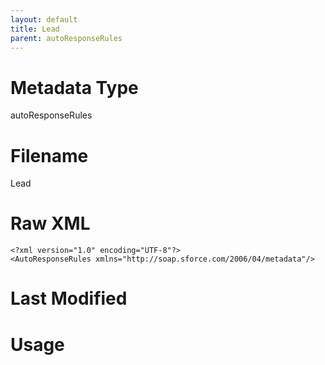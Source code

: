 ```yaml
---
layout: default
title: Lead
parent: autoResponseRules
---
```

# Metadata Type
autoResponseRules


# Filename 
Lead


# Raw XML
```
<?xml version="1.0" encoding="UTF-8"?>
<AutoResponseRules xmlns="http://soap.sforce.com/2006/04/metadata"/>
```


# Last Modified


# Usage
